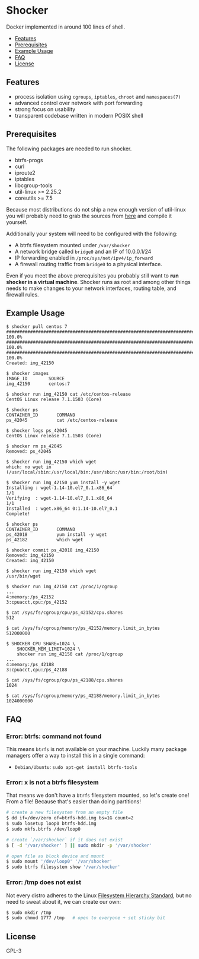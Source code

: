 # Shocker
Docker implemented in around 100 lines of shell.
- [Features](#features)
- [Prerequisites](#prerequisites)
- [Example Usage](#example-usage)
- [FAQ](#faq)
- [License](#license)

## Features
- process isolation using `cgroups`, `iptables`, `chroot` and `namespaces(7)`
- advanced control over network with port forwarding
- strong focus on usability
- transparent codebase written in modern POSIX shell

## Prerequisites
The following packages are needed to run shocker.

* btrfs-progs
* curl
* iproute2
* iptables
* libcgroup-tools
* util-linux >= 2.25.2
* coreutils >= 7.5

Because most distributions do not ship a new enough version of util-linux you
will probably need to grab the sources from
[here](https://www.kernel.org/pub/linux/utils/util-linux/v2.25/) and compile it
yourself.

Additionally your system will need to be configured with the following:

* A btrfs filesystem mounted under `/var/shocker`
* A network bridge called `bridge0` and an IP of 10.0.0.1/24
* IP forwarding enabled in `/proc/sys/net/ipv4/ip_forward`
* A firewall routing traffic from `bridge0` to a physical interface.

Even if you meet the above prerequisites you probably still want to **run
shocker in a virtual machine**. Shocker runs as root and among other things
needs to make changes to your network interfaces, routing table, and firewall
rules.

## Example Usage
```
$ shocker pull centos 7
######################################################################## 100.0%
######################################################################## 100.0%
######################################################################## 100.0%
Created: img_42150

$ shocker images
IMAGE_ID        SOURCE
img_42150       centos:7

$ shocker run img_42150 cat /etc/centos-release
CentOS Linux release 7.1.1503 (Core)

$ shocker ps
CONTAINER_ID       COMMAND
ps_42045           cat /etc/centos-release

$ shocker logs ps_42045
CentOS Linux release 7.1.1503 (Core)

$ shocker rm ps_42045
Removed: ps_42045

$ shocker run img_42150 which wget
which: no wget in (/usr/local/sbin:/usr/local/bin:/usr/sbin:/usr/bin:/root/bin)

$ shocker run img_42150 yum install -y wget
Installing : wget-1.14-10.el7_0.1.x86_64                                  1/1
Verifying  : wget-1.14-10.el7_0.1.x86_64                                  1/1
Installed  : wget.x86_64 0:1.14-10.el7_0.1
Complete!

$ shocker ps
CONTAINER_ID       COMMAND
ps_42018           yum install -y wget
ps_42182           which wget

$ shocker commit ps_42018 img_42150
Removed: img_42150
Created: img_42150

$ shocker run img_42150 which wget
/usr/bin/wget

$ shocker run img_42150 cat /proc/1/cgroup
...
4:memory:/ps_42152
3:cpuacct,cpu:/ps_42152

$ cat /sys/fs/cgroup/cpu/ps_42152/cpu.shares
512

$ cat /sys/fs/cgroup/memory/ps_42152/memory.limit_in_bytes
512000000

$ SHOCKER_CPU_SHARE=1024 \
	SHOCKER_MEM_LIMIT=1024 \
	shocker run img_42150 cat /proc/1/cgroup
...
4:memory:/ps_42188
3:cpuacct,cpu:/ps_42188

$ cat /sys/fs/cgroup/cpu/ps_42188/cpu.shares
1024

$ cat /sys/fs/cgroup/memory/ps_42188/memory.limit_in_bytes
1024000000
```

## FAQ
### Error: btrfs: command not found
This means `btrfs` is not available on your machine. Luckily many package
managers offer a way to install this in a single command:
- `Debian/Ubuntu`: `sudo apt-get install btrfs-tools`

### Error: x is not a btrfs filesystem
That means we don't have a `btrfs` filesystem mounted, so let's create one!
From a file! Because that's easier than doing partitions!
```sh
# create a new filesystem from an empty file
$ dd if=/dev/zero of=btrfs-hdd.img bs=1G count=2
$ sudo losetup loop0 btrfs-hdd.img
$ sudo mkfs.btrfs /dev/loop0

# create `/var/shocker` if it does not exist
$ [ -d '/var/shocker' ] || sudo mkdir -p '/var/shocker'

# open file as block device and mount
$ sudo mount '/dev/loop0' '/var/shocker'
$ sudo btrfs filesystem show '/var/shocker'
```

### Error: /tmp does not exist
Not every distro adheres to the Linux
[Filesystem Hierarchy Standard](https://en.wikipedia.org/wiki/Filesystem_Hierarchy_Standard),
but no need to sweat about it, we can create our own:
```sh
$ sudo mkdir /tmp
$ sudo chmod 1777 /tmp   # open to everyone + set sticky bit
```

## License
GPL-3
